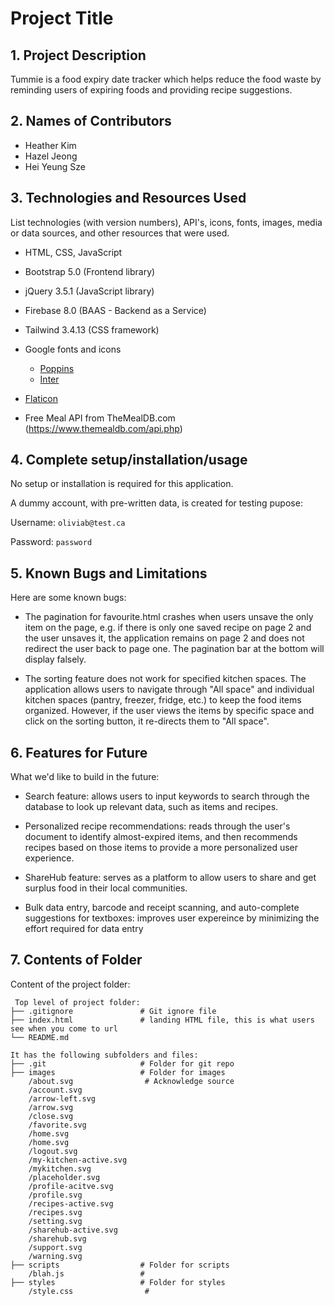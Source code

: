 # Project Title

## 1. Project Description

Tummie is a food expiry date tracker which helps reduce the food waste by reminding users of expiring foods and providing recipe suggestions.

## 2. Names of Contributors

- Heather Kim
- Hazel Jeong
- Hei Yeung Sze
	
## 3. Technologies and Resources Used

List technologies (with version numbers), API's, icons, fonts, images, media or data sources, and other resources that were used.

- HTML, CSS, JavaScript
- Bootstrap 5.0 (Frontend library)
- jQuery 3.5.1 (JavaScript library)
- Firebase 8.0 (BAAS - Backend as a Service)
- Tailwind 3.4.13 (CSS framework)
- Google fonts and icons
    - [Poppins](https://fonts.google.com/specimen/Poppins)
    - [Inter](https://fonts.google.com/specimen/Inter)

- [Flaticon](https://www.flaticon.com/)
- Free Meal API from TheMealDB.com (https://www.themealdb.com/api.php)

## 4. Complete setup/installation/usage

No setup or installation is required for this application.

A dummy account, with pre-written data, is created for testing pupose:

Username: `oliviab@test.ca`

Password: `password`


## 5. Known Bugs and Limitations

Here are some known bugs:

- The pagination for favourite.html crashes when users unsave the only item on the page, e.g. if there is only one saved recipe on page 2 and the user unsaves it, the application remains on page 2 and does not redirect the user back to page one. The pagination bar at the bottom will display falsely. 

- The sorting feature does not work for specified kitchen spaces. The application allows users to navigate through "All space" and individual kitchen spaces (pantry, freezer, fridge, etc.) to keep the food items organized. However, if the user views the items by specific space and click on the sorting button, it re-directs them to "All space". 

## 6. Features for Future

What we'd like to build in the future:

- Search feature: allows users to input keywords to search through the database to look up relevant data, such as items and recipes.

- Personalized recipe recommendations: reads through the user's document to identify almost-expired items, and then recommends recipes based on those items to provide a more personalized user experience.

- ShareHub feature: serves as a platform to allow users to share and get surplus food in their local communities.

- Bulk data entry, barcode and receipt scanning, and auto-complete suggestions for textboxes: improves user expereince by minimizing the effort required for data entry

## 7. Contents of Folder

Content of the project folder:

```
 Top level of project folder:
├── .gitignore               # Git ignore file
├── index.html               # landing HTML file, this is what users see when you come to url
└── README.md

It has the following subfolders and files:
├── .git                     # Folder for git repo
├── images                   # Folder for images
    /about.svg                # Acknowledge source
    /account.svg
    /arrow-left.svg
    /arrow.svg
    /close.svg
    /favorite.svg
    /home.svg
    /home.svg
    /logout.svg
    /my-kitchen-active.svg
    /mykitchen.svg
    /placeholder.svg
    /profile-acitve.svg
    /profile.svg
    /recipes-active.svg
    /recipes.svg
    /setting.svg
    /sharehub-active.svg
    /sharehub.svg
    /support.svg
    /warning.svg
├── scripts                  # Folder for scripts
    /blah.js                 #
├── styles                   # Folder for styles
    /style.css                #



```
